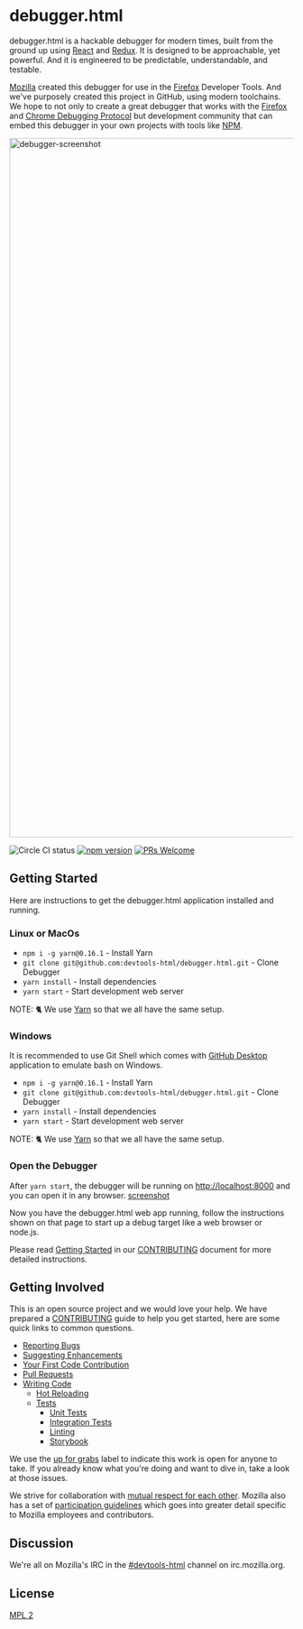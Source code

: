 # debugger.html

debugger.html is a hackable debugger for modern times, built from the ground up using [React][react] and [Redux][redux].  It is designed to be approachable, yet powerful.  And it is engineered to be predictable, understandable, and testable.

[Mozilla][mozilla] created this debugger for use in the [Firefox][mozilla-firefox] Developer Tools.  And we've purposely created this project in GitHub, using modern toolchains.  We hope to not only to create a great debugger that works with the [Firefox](https://wiki.mozilla.org/Remote_Debugging_Protocol) and [Chrome Debugging Protocol](https://chromedevtools.github.io/debugger-protocol-viewer/1-1/) but development community that can embed this debugger in your own projects with tools like [NPM](http://npmjs.com/).

<img width="1240" alt="debugger-screenshot" src="https://cloud.githubusercontent.com/assets/2134/20220906/29932702-a7e4-11e6-8754-69ee914a30d5.png">

![Circle CI status](https://circleci.com/gh/devtools-html/debugger.html.svg??&style=shield)
[![npm version](https://img.shields.io/npm/v/debugger.html.svg)](https://www.npmjs.com/package/debugger.html)
[![PRs Welcome](https://img.shields.io/badge/PRs-welcome-brightgreen.svg?style=flat-square)](http://makeapullrequest.com)

## Getting Started

Here are instructions to get the debugger.html application installed and running.

### Linux or MacOs

* `npm i -g yarn@0.16.1` - Install Yarn
* `git clone git@github.com:devtools-html/debugger.html.git` - Clone Debugger
* `yarn install` - Install dependencies
* `yarn start` - Start development web server

NOTE: :cat2: We use [Yarn](https://yarnpkg.com) so that we all have the same setup.

### Windows

It is recommended to use Git Shell which comes with [GitHub Desktop] application to emulate bash on Windows.

* `npm i -g yarn@0.16.1` - Install Yarn
* `git clone git@github.com:devtools-html/debugger.html.git` - Clone Debugger
* `yarn install` - Install dependencies
* `yarn start` - Start development web server

NOTE: :cat2: We use [Yarn](https://yarnpkg.com) so that we all have the same setup.

### Open the Debugger

After `yarn start`, the debugger will be running on [http://localhost:8000](http://localhost:8000) and you can open it in any browser. [screenshot](https://cloud.githubusercontent.com/assets/254562/20393011/44ca6a8a-aca8-11e6-99f7-05f21767ae6d.png)

Now you have the debugger.html web app running, follow the instructions shown on that page to start up a debug target like a web browser or node.js.

Please read [Getting Started][getting-started] in our [CONTRIBUTING][contributing] document for more detailed instructions.

## Getting Involved

This is an open source project and we would love your help. We have prepared a [CONTRIBUTING][contributing] guide to help you get started, here are some quick links to common questions.

  * [Reporting Bugs][reporting-bugs]
  * [Suggesting Enhancements][suggesting-enhancements]
  * [Your First Code Contribution][your-first-code-contribution]
  * [Pull Requests][pull-requests]
  * [Writing Code][writing-code]
    * [Hot Reloading][hot-reloading]
    * [Tests][tests]
      * [Unit Tests][unit-tests]
      * [Integration Tests][integration-tests]
      * [Linting][linting]
      * [Storybook][storybook]

We use the [up for grabs](https://github.com/devtools-html/debugger.html/labels/up%20for%20grabs) label to indicate this work is open for anyone to take.  If you already know what you're doing and want to dive in, take a look at those issues.

We strive for collaboration with [mutual respect for each other](./CODE_OF_CONDUCT.md).   Mozilla also has a set of [participation guidelines](https://www.mozilla.org/en-US/about/governance/policies/participation/) which goes into greater detail specific to Mozilla employees and contributors.

## Discussion

We're all on Mozilla's IRC in the [#devtools-html][irc-devtools-html] channel on irc.mozilla.org.

## License

[MPL 2](./LICENSE)

[react]:https://facebook.github.io/react/
[redux]:http://redux.js.org/
[mozilla]:https://www.mozilla.org/
[mozilla-firefox]:https://www.mozilla.org/firefox/

[contributing]:./CONTRIBUTING.md
[getting-started]:./CONTRIBUTING.md#getting-started

[getting-started-firefox]:./CONTRIBUTING.md#firefox

[getting-started-chrome]:./CONTRIBUTING.md#chrome

[getting-started-node]:./CONTRIBUTING.md#nodejs

[create-local-config]:./CONTRIBUTING.md#create-a-local-config-file

[reporting-bugs]:./CONTRIBUTING.md#reporting-bugs-bug
[suggesting-enhancements]:./CONTRIBUTING.md#suggesting-enhancements-new
[your-first-code-contribution]:./CONTRIBUTING.md#your-first-code-contribution
[pull-requests]:./CONTRIBUTING.md#pull-requests
[writing-code]:./CONTRIBUTING.md#writing-code-computer
[hot-reloading]:./CONTRIBUTING.md#hot-reloading-fire
[tests]:./CONTRIBUTING.md#tests
[unit-tests]:./CONTRIBUTING.md#unit-tests
[integration-tests]:./CONTRIBUTING.md#integration-tests
[linting]:./CONTRIBUTING.md#linting
[storybook]:./CONTRIBUTING.md#storybook

[irc-devtools-html]:irc://irc.mozilla.org/devtools-html

[GitHub Desktop]:https://desktop.github.com/
